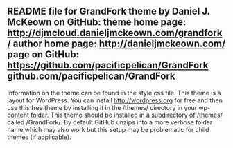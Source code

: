 README file for GrandFork theme by Daniel J. McKeown on GitHub: 
theme home page: http://djmcloud.danieljmckeown.com/grandfork/
author home page: http://danieljmckeown.com/ 
page on GitHub: https://github.com/pacificpelican/GrandFork github.com/pacificpelican/GrandFork 
-------------------------------------------------
Information on the theme can be found in the style.css file.
This theme is a layout for WordPress.  You can install http://wordpress.org for free and then use this free theme by installing it in the /themes/ directory in your wp-content folder.
This theme should be installed in a subdirectory of /themes/ called /GrandFork/.  By default GitHub unzips into a more verbose folder name which may also work but this setup may be problematic for child themes (if applicable).